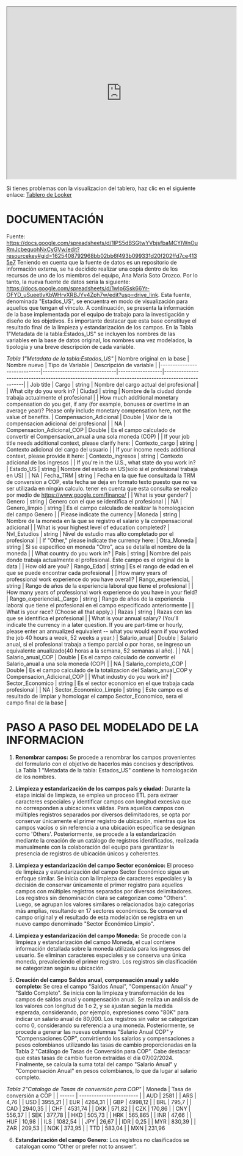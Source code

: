 <iframe src="https://lookerstudio.google.com/embed/reporting/8a79764f-d20f-470e-a227-694b2726b813/page/RespD" width="600" height="450"></iframe>



Si tienes problemas con la visualizacion del tablero, haz clic en el siguiente enlace: [Tablero de Looker](https://lookerstudio.google.com/embed/reporting/8a79764f-d20f-470e-a227-694b2726b813/page/RespD)
# **DOCUMENTACIÓN**

Fuente: https://docs.google.com/spreadsheets/d/1IPS5dBSGtwYVbjsfbaMCYIWnOuRmJcbequohNxCyGVw/edit?resourcekey#gid=1625408792968bb02bb6f493b099331d20f202ffd7ce4135e7
Teniendo en cuenta que la fuente de datos es un repositorio de información externa, se ha decidido realizar una copia dentro de los recursos de uno de los miembros del equipo, Ana María Soto Orozco. Por lo tanto, la nueva fuente de datos sería la siguiente: https://docs.google.com/spreadsheets/d/1wIp6Ssk66Yr-OFYD_uSueetlvKbWHrvXRBJYv4Zph7w/edit?usp=drive_link. Esta fuente, denominada "Estados_US", se encuentra en modo de visualización para aquellos que tengan el vínculo.
A continuación, se presenta la información de la base implementada por el equipo de trabajo para la investigación y diseño de los objetivos. Es importante destacar que esta base constituye el resultado final de la limpieza y estandarización de los campos. En la Tabla 1"Metadata de la tabla:Estados_US" se incluyen los nombres de las variables en la base de datos original, los nombres una vez modelados, la tipología y una breve descripción de cada variable.


*Tabla 1"Metadata de la tabla:Estados_US"*
| Nombre original en la base | Nombre nuevo                | Tipo de Variable | Descripción de variable                                                                           |
|-----------------------------|------------------------------|------------------|---------------------------------------------------------------------------------------------------|
| Job title                   | Cargo                        | string           | Nombre del cargo actual del profesional                                                          |
| What city do you work in?  | Ciudad                       | string           | Nombre de la ciudad donde trabaja actualmente el profesional                                      |
| How much additional monetary compensation do you get, if any (for example, bonuses or overtime in an average year)? Please only include monetary compensation here, not the value of benefits. | Compensacion_Adicional      | Double           | Valor de la compensacion adicional del profesional                                               |
| NA                          | Compensacion_Adicional_COP   | Double           | Es el campo calculado de convertir el Compensacion_anual  a una sola moneda (COP)                |
| If your job title needs additional context, please clarify here: | Contexto_cargo               | string           | Contexto adicional del cargo del usuario                                                         |
| If your income needs additional context, please provide it here: | Contexto_ingresos            | string           | Contexto adicional de los ingresos                                                                |
| If you're in the U.S., what state do you work in?              | Estado_US                    | string           | Nombre del estado en US(solo si el profesional trabaja en US)                                     |
| NA                          | Fecha_TRM                    | string           | Fecha en la que fue consultada la TRM de conversion a COP, esta fecha se deja en formato texto puesto que no va ser utilizada en ningún calculo. tener en cuenta que esta consulta se realizo por medio de https://www.google.com/finance/ |
| What is your gender?       | Genero                       | string           | Genero con el que se identifica el profesional                                                   |
| NA                          | Genero_limpio                | string           | Es el campo calculado de realizar la homologacion del campo Genero                                |
| Please indicate the currency | Moneda                     | string           | Nombre de la moneda en la que se registro el salario y la compensacional adicional                |
| What is your highest level of education completed?             | Nvl_Estudios                 | string           | Nivel de estudio mas alto completado por el profesional                                           |
| If "Other," please indicate the currency here: | Otra_Moneda       | string           | Si se especifico en moneda "Otro", aca se detalla el nombre de la moneda                           |
| What country do you work in? | Pais                         | string           | Nombre del pais donde trabaja actualmente el profesional. Este campo es el original de la data    |
| How old are you?            | Rango_Edad                   | string           | Es el rango de edad en el que se puede encontrar cada profesional                                 |
| How many years of professional work experience do you have overall? | Rango_experienciaL   | string           | Rango de años de la experiencia laboral que tiene el profesional                                  |
| How many years of professional work experience do you have in your field? | Rango_experienciaL_Cargo | string     | Rango de años de la experiencia laboral que tiene el profesional en el campo especificado anteriormente |
| What is your race? (Choose all that apply.)                    | Razas                        | string           | Razas con las que se identifica el profesional                                                   |
| What is your annual salary? (You'll indicate the currency in a later question. If you are part-time or hourly, please enter an annualized equivalent -- what you would earn if you worked the job 40 hours a week, 52 weeks a year.) | Salario_anual  | Double           | Salario anual, si el profesional trabaja a tiempo parcial o por horas, se ingreso un equivalente anualizado(40 horas a la semana, 52 semanas al año). |
| NA                          | Salario_anual_COP            | Double           | Es el campo calculado de convertir el Salario_anual a una sola moneda (COP)                       |
| NA                          | Salario_completo_COP        | Double           | Es el campo calculado de la totalizacion del Salario_anual_COP  y Compensacion_Adicional_COP      |
| What industry do you work in? | Sector_Economico           | string           | Es el sector economico en el que trabaja cada profesional                                         |
| NA                          | Sector_Economico_Limpio      | string           | Este campo es el resultado de limpiar y homologar el campo Sector_Economico, sera el campo final de la base |


# **PASO A PASO DEL MODELADO DE LA INFORMACION**
1.	**Renombrar campos:** 
Se procede a renombrar los campos provenientes del formulario con el objetivo de hacerlos más concisos y descriptivos. La Tabla 1 "Metadata de la tabla: Estados_US" contiene la homologación de los nombres.


2.	**Limpieza y estandarización de los campos país y ciudad:**
Durante la etapa inicial de limpieza, se emplea un proceso ETL para extraer caracteres especiales y identificar campos con longitud excesiva que no corresponden a ubicaciones válidas. Para aquellos campos con múltiples registros separados por diversos delimitadores, se opta por conservar únicamente el primer registro de ubicación, mientras que los campos vacíos o sin referencia a una ubicación específica se designan como 'Others'. Posteriormente, se procede a la estandarización mediante la creación de un catálogo de registros identificados, realizada manualmente con la colaboración del equipo para garantizar la presencia de registros de ubicación únicos y coherentes.


3.	**Limpieza y estandarización del campo Sector económico:**
El proceso de limpieza y estandarización del campo Sector Económico sigue un enfoque similar. Se inicia con la limpieza de caracteres especiales y la decisión de conservar únicamente el primer registro para aquellos campos con múltiples registros separados por diversos delimitadores. Los registros sin denominación clara se categorizan como "Others". Luego, se agrupan los valores similares o relacionados bajo categorías más amplias, resultando en 17 sectores económicos. Se conserva el campo original y el resultado de esta modelación se registra en un nuevo campo denominado "Sector Económico Limpio".

4.	**Limpieza y estandarización del campo Moneda:**
Se procede con la limpieza y estandarización del campo Moneda, el cual contiene información detallada sobre la moneda utilizada para los ingresos del usuario. Se eliminan caracteres especiales y se conserva una única moneda, prevaleciendo el primer registro. Los registros sin clasificación se categorizan según su ubicación.


5.	**Creación del campo Saldos anual, compensación anual y saldo completo:**
Se crea el campo "Saldos Anual", "Compensación Anual" y "Saldo Completo". Se inicia con la limpieza y transformación de los campos de saldos anual y compensación anual. Se realiza un análisis de los valores con longitud de 1 o 2, y se ajustan según la medida esperada, considerando, por ejemplo, expresiones como "80K" para indicar un salario anual de 80,000. Los registros sin valor se categorizan como 0, considerando su referencia a una moneda.
Posteriormente, se procede a generar las nuevas columnas "Salario Anual COP" y "Compensaciones COP", convirtiendo los salarios y compensaciones a pesos colombianos utilizando las tasas de cambio proporcionadas en la Tabla 2 "Catálogo de Tasas de Conversión para COP". Cabe destacar que estas tasas de cambio fueron extraídas el día 07/02/2024.
Finalmente, se calcula la suma total del campo "Salario Anual" y "Compensación Anual" en pesos colombianos, lo que da lugar al salario completo.


*Tabla 2"Catalogo de Tasas de conversión para COP"*
| Moneda | Tasa de conversión a COP |
| ------ | ------------------------ |
| AUD    | 2581                     |
| ARS    | 4,76                     |
| USD    | 3955,21                  |
| EUR    | 4264,31                  |
| GBP    | 4998,12                  |
| BRL    | 795,7                    |
| CAD    | 2940,35                  |
| CHF    | 4531,74                  |
| DKK    | 571,82                   |
| CZK    | 170,86                   |
| CNY    | 556,37                   |
| SEK    | 377,78                   |
| HKD    | 505,73                   |
| HRK    | 565,865                  |
| INR    | 47,66                    |
| HUF    | 10,98                    |
| ILS    | 1082,54                  |
| JPY    | 26,67                    |
| IDR    | 0,25                     |
| MYR    | 830,39                   |
| ZAR    | 209,53                   |
| NOK    | 373,95                   |
| TTD    | 583,04                   |
| MXN    | 231,96                  


6.	**Estandarización del campo Genero:**
Los registros no clasificados se catalogan como “Other or prefer not to answer”.

